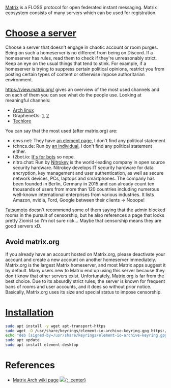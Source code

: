 [Matrix](https://wiki.archlinux.org/index.php/Matrix) is a FLOSS protocol for open federated instant messaging. Matrix ecosystem consists of many servers which can be used for registration.
# [Choose a server](https://tatsumoto-ren.github.io/blog/list-of-matrix-servers.html)
Choose a server that doesn't engage in chaotic account or room purges. Being on such a homeserver is no different from being on Discord. If a homeserver has rules, read them to check if they're unreasonably strict. Keep an eye on the usual things that tend to stink. For example, if a homeserver is trying to suppress certain political opinions, restrict you from posting certain types of content or otherwise impose authoritarian environment.

https://view.matrix.org/ gives an overview of the most used channels and on each of them you can see what do the people use. Looking at meaningful channels:

- [Arch linux](https://view.matrix.org/room/!GtIfdsfQtQIgbQSxwJ:archlinux.org/servers)
- GrapheneOs: [1](https://view.matrix.org/room/!lAoVmVifHHtoeOAmHO:grapheneos.org/servers), [2](https://view.matrix.org/room/!UVEsOAdphEMYhxzTah:grapheneos.org/servers)
- [Techlore](https://view.matrix.org/room/!zjYxZkVEqwWcQQhXxc:techlore.net/servers)

You can say that the most used (after matrix.org) are:

- envs.net: They have [an element page](https://element.envs.net/#/welcome), I don't find any political statement
- tchncs.de: Run by [an individual](https://tchncs.de/), I don't find any political statement either.
- t2bot.io: [It's for bots](https://t2bot.io/) so nope.
- nitro.chat: Run by [Nitrokey](https://www.nitrokey.com/about) is the world-leading company in open source security hardware. Nitrokey develops IT security hardware for data encryption, key management and user authentication, as well as secure network devices, PCs, laptops and smartphones. The company has been founded in Berlin, Germany in 2015 and can already count ten thousands of users from more than 120 countries including numerous well-known international enterprises from various industries. It lists Amazon, nvidia, Ford, Google between their clients -> Nooope!

[Tatsumoto](https://tatsumoto-ren.github.io/blog/list-of-matrix-servers.html) doesn't recommend some of them saying that the admin blocked rooms in the pursuit of censorship, but he also references a page that looks pretty Zionist so I'm not sure rick... Maybe that censorship means they are good servers xD.
## Avoid matrix.org
If you already have an account hosted on Matrix.org, please deactivate your account and create a new account on another homeserver immediately. Matrix.org is the largest Matrix homeserver, and most Matrix apps suggest it by default. Many users new to Matrix end up using this server because they don't know that other servers exist. Unfortunately, Matrix.org is far from the best choice. Due to its absurdly strict rules, the server is known for frequent bans of rooms and user accounts, and it does so without prior notice. Basically, Matrix.org uses its size and special status to impose censorship.


# [Installation](https://doc.matrix.tu-dresden.de/clients/install_linux/)

```bash
sudo apt install -y wget apt-transport-https
sudo wget -O /usr/share/keyrings/element-io-archive-keyring.gpg https://packages.element.io/debian/element-io-archive-keyring.gpg
echo "deb [signed-by=/usr/share/keyrings/element-io-archive-keyring.gpg] https://packages.element.io/debian/ default main" | sudo tee /etc/apt/sources.list.d/element-io.list
sudo apt update
sudo apt install element-desktop
```


# References

- [Matrix Arch wiki page](https://wiki.archlinux.org/index.php/Matrix)
[![](not-by-ai.svg){: .center}](https://notbyai.fyi)
